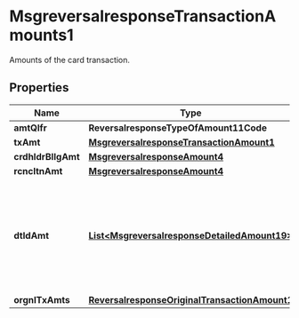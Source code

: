 

# MsgreversalresponseTransactionAmounts1

Amounts of the card transaction.

## Properties

| Name | Type | Description | Notes |
|------------ | ------------- | ------------- | -------------|
|**amtQlfr** | **ReversalresponseTypeOfAmount11Code** |  |  [optional] |
|**txAmt** | [**MsgreversalresponseTransactionAmount1**](MsgreversalresponseTransactionAmount1.md) |  |  [optional] |
|**crdhldrBllgAmt** | [**MsgreversalresponseAmount4**](MsgreversalresponseAmount4.md) |  |  [optional] |
|**rcncltnAmt** | [**MsgreversalresponseAmount4**](MsgreversalresponseAmount4.md) |  |  [optional] |
|**dtldAmt** | [**List&lt;MsgreversalresponseDetailedAmount19&gt;**](MsgreversalresponseDetailedAmount19.md) | An amount that is a portion of the Transaction Amount, such as a fee or cash back amount. |  [optional] |
|**orgnlTxAmts** | [**ReversalresponseOriginalTransactionAmount1**](ReversalresponseOriginalTransactionAmount1.md) |  |  [optional] |



